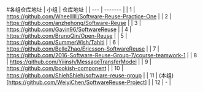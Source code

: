 #各组仓库地址
| 小组 | 仓库地址 |
| --- | ------- |
| 1   | https://github.com/Wheellllll/Software-Reuse-Practice-One |
| 2   | https://github.com/anzhehong/Software-Reuse |
| 3   | https://github.com/Gavin96/SoftwareReuse |
| 4   | https://github.com/BrunoQin/Open-Reuse |
| 5   | https://github.com/SummerWish/Tahiti |
| 6   | https://github.com/BelleZhao/Ericsson-SoftwareReuse |
| 7   | https://github.com/2016-Software-Reuse-Group-7/course-teamwork-1 |
| 8   | https://github.com/Yiiinsh/MessageTransferModel |
| 9   | https://github.com/bookish-component |
| 10  | https://github.com/ShiehShieh/software-reuse-group |
| 11  | (本组)[https://github.com/WeiyiChen/SoftwareReuse-Project] |
| 12  | - |
